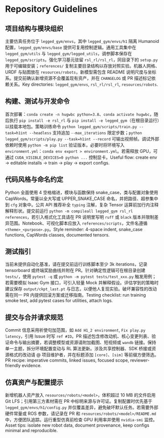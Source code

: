 # Repository Guidelines

## 项目结构与模块组织
主要仿真任务位于 `legged_gym/envs`，其中 `legged_gym/envs/h1` 隔离 Humanoid 配置，`legged_gym/envs/base` 提供可复用控制逻辑。通用工具集中在 `legged_gym/utils` 与 `legged_gym/legged_utils`，调参脚本保存在 `legged_gym/scripts`。强化学习基元驻留 `rsl_rl/rsl_rl`，同目录下的 `setup.py` 用于可编辑安装；`references/` 复制主要目录结构以存放对照实验。机器人网格、URDF 与贴图放在 `resources/robots`，新模型需包含 README 说明尺度与坐标系。提交前确认新增资源不会覆盖现有资产，并在 `CHANGELOG` 或 PR 描述标记依赖关系。Key directories: `legged_gym/envs`, `rsl_rl/rsl_rl`, `resources/robots`.

## 构建、测试与开发命令
首次部署：`conda create -n hugwbc python=3.8`、`conda activate hugwbc`，随后执行 `pip install -e rsl_rl` 与 `pip install -e legged_gym`（在根目录运行）以挂载本地包。策略训练命令 `python legged_gym/scripts/train.py --task=h1int --headless` 支持追加 `--max_iterations` 限定步数；`python legged_gym/scripts/play.py --task=h1int --record` 可输出视频帧。调试外部依赖时使用 `python -m pip list` 验证版本，必要时将环境写入 `environment.yml`：`conda env export > environment.yml`。若需释放 GPU，可通过 `CUDA_VISIBLE_DEVICES=0 python ...` 控制显卡。Useful flow: create env → editable installs → train → play → export configs.

## 代码风格与命名约定
Python 全面使用 4 空格缩进，模块与函数保持 snake_case，类与配置对象使用 CapWords。常量以全大写或 UPPER_SNAKE_CASE 命名，并把路径、超参集中到 `cfg` 对象中。公共 API 推荐补全 `typing` 注解，复杂 Tensor 运算前加行内注释解释形状。提交前运行 `python -m compileall legged_gym rsl_rl references`，若引入格式化工具请在 PR 说明里写明 `ruff` 或 `black` 版本并限制差异范围。Notebook、可视化脚本应放入 `references/scripts`，文件名遵循 `<theme>_<purpose>.py`。Style reminder: 4-space indent, snake_case functions, CapWords classes, documented tensors.

## 测试指引
当前未提供自动化基准，请在提交前运行训练脚本至少 3k iterations，记录 tensorboard 或终端奖励曲线并附在 PR。针对确定性逻辑可在根目录创建 `tests/`，使用 `pytest -q` 或 `python -m pytest tests/test_xxx.py` 触发用例；若需要模拟 Isaac Gym 接口，可引入轻量 Mock 并解释假设。评估学到的策略时建议保存 `output/ckpt_last.pt` 与日志，以便他人复现实验。破坏兼容性的改动需在同一 PR 内提供回滚方案或迁移指南。Testing checklist: run training smoke test, add pytest cases for utilities, attach logs.

## 提交与合并请求规范
Commit 信息采用祈使句加范围，如 `Add H1_2 environment`, `Fix play.py latency`，引用 Issue 时写 `ref #ID`。PR 描述包含修改动机、核心变更列表、验证命令与输出摘要，若调整模型或资源请附加截图、短视频或 `wandb` 链接。保持单一主题，拆分环境配置变动与 RL 算法更新。涉及共享控制器、SDK 桥接或资源格式的改动请 @ 项目维护者，并在标题添加 `[core]`、`[sim]` 等前缀方便筛选。PR recipe: imperative commits, linked issues, focused scope, reviewer-friendly evidence.

## 仿真资产与配置提示
新增机器人资产放入 `resources/robots/<model>`，体积超过 10 MB 的文件启用 Git LFS；引用第三方素材需在 PR 中标明来源与许可证。复制配置时优先基于 `legged_gym/envs/h1/config.py` 并仅覆盖差异，避免破坏默认任务。若需要外部硬件常量或 ROS 参数，请记录在 PR 和 `resources/robots/<model>/README.md` 中，方便团队追踪。运行重型仿真前检查 GPU 利用率并使用 `nvidia-smi` 监控。Asset tips: isolate new robot data, document provenance, keep configs minimal and reproducible.
